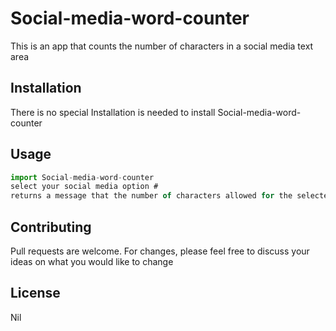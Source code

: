 # Social-media-word-counter
This is an app that counts the number of characters in a social media text area
## Installation
There is no special Installation is needed to install Social-media-word-counter
## Usage
```javaScript
import Social-media-word-counter
select your social media option #
returns a message that the number of characters allowed for the selected option has been reached
```
## Contributing
Pull requests are welcome. For changes, please feel free to discuss your ideas on what you would like to change
## License
Nil
